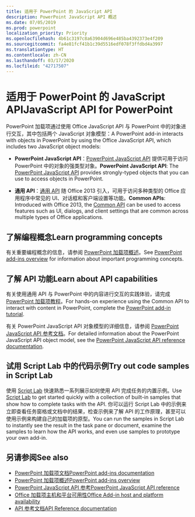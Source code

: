 ```yaml
---
title: 适用于 PowerPoint 的 JavaScript API
description: PowerPoint JavaScript API 概述
ms.date: 07/05/2019
ms.prod: powerpoint
localization_priority: Priority
ms.openlocfilehash: 4b61c3197c8a63904d696e485ba4392373e4f209
ms.sourcegitcommit: fa4e81fcf41b1c39d5516edf078f3ffdbd4a3997
ms.translationtype: HT
ms.contentlocale: zh-CN
ms.lasthandoff: 03/17/2020
ms.locfileid: "42717507"
---
```

# <a name="javascript-api-for-powerpoint"></a><span data-ttu-id="023df-103">适用于 PowerPoint 的 JavaScript API</span><span class="sxs-lookup"><span data-stu-id="023df-103">JavaScript API for PowerPoint</span></span>

<span data-ttu-id="023df-104">PowerPoint 加载项通过使用 Office JavaScript API 与 PowerPoint 中的对象进行交互，其中包括两个 JavaScript 对象模型：</span><span class="sxs-lookup"><span data-stu-id="023df-104">A PowerPoint add-in interacts with objects in PowerPoint by using the Office JavaScript API, which includes two JavaScript object models:</span></span>

* <span data-ttu-id="023df-105">**PowerPoint JavaScript API**：[PowerPoint JavaScript API](/javascript/api/powerpoint) 提供可用于访问 PowerPoint 中的对象的强类型对象。</span><span class="sxs-lookup"><span data-stu-id="023df-105">**PowerPoint JavaScript API**: The [PowerPoint JavaScript API](/javascript/api/powerpoint) provides strongly-typed objects that you can use to access objects in PowerPoint.</span></span>

* <span data-ttu-id="023df-106">**通用 API**：[通用 API](/javascript/api/office) 随 Office 2013 引入，可用于访问多种类型的 Office 应用程序中常见的 UI、对话框和客户端设置等功能。</span><span class="sxs-lookup"><span data-stu-id="023df-106">**Common APIs**: Introduced with Office 2013, the [Common API](/javascript/api/office) can be used to access features such as UI, dialogs, and client settings that are common across multiple types of Office applications.</span></span>

## <a name="learn-programming-concepts"></a><span data-ttu-id="023df-107">了解编程概念</span><span class="sxs-lookup"><span data-stu-id="023df-107">Learn programming concepts</span></span>

<span data-ttu-id="023df-108">有关重要编程概念的信息，请参阅 [PowerPoint 加载项概述](../../powerpoint/powerpoint-add-ins.md)。</span><span class="sxs-lookup"><span data-stu-id="023df-108">See [PowerPoint add-ins overview](../../powerpoint/powerpoint-add-ins.md) for information about important programming concepts.</span></span>

## <a name="learn-about-api-capabilities"></a><span data-ttu-id="023df-109">了解 API 功能</span><span class="sxs-lookup"><span data-stu-id="023df-109">Learn about API capabilities</span></span>

<span data-ttu-id="023df-110">有关使用通用 API 与 PowerPoint 中的内容进行交互的实践体验，请完成 [PowerPoint 加载项教程](../../tutorials/powerpoint-tutorial.md)。</span><span class="sxs-lookup"><span data-stu-id="023df-110">For hands-on experience using the Common API to interact with content in PowerPoint, complete the [PowerPoint add-in tutorial](../../tutorials/powerpoint-tutorial.md).</span></span>

<span data-ttu-id="023df-111">有关 PowerPoint JavaScript API 对象模型的详细信息，请参阅 [PowerPoint JavaScript API 参考文档](/javascript/api/powerpoint)。</span><span class="sxs-lookup"><span data-stu-id="023df-111">For detailed information about the PowerPoint JavaScript API object model, see the [PowerPoint JavaScript API reference documentation](/javascript/api/powerpoint).</span></span>

## <a name="try-out-code-samples-in-script-lab"></a><span data-ttu-id="023df-112">试用 Script Lab 中的代码示例</span><span class="sxs-lookup"><span data-stu-id="023df-112">Try out code samples in Script Lab</span></span>

<span data-ttu-id="023df-113">使用 [Script Lab](../../overview/explore-with-script-lab.md) 快速熟悉一系列展示如何使用 API 完成任务的内置示例。</span><span class="sxs-lookup"><span data-stu-id="023df-113">Use [Script Lab](../../overview/explore-with-script-lab.md) to get started quickly with a collection of built-in samples that show how to complete tasks with the API.</span></span> <span data-ttu-id="023df-114">你可以运行 Script Lab 中的示例来立即查看任务窗格或文档中的结果，检查示例来了解 API 的工作原理，甚至可以使用示例来构建自己的加载项的原型。</span><span class="sxs-lookup"><span data-stu-id="023df-114">You can run the samples in Script Lab to instantly see the result in the task pane or document, examine the samples to learn how the API works, and even use samples to prototype your own add-in.</span></span>

## <a name="see-also"></a><span data-ttu-id="023df-115">另请参阅</span><span class="sxs-lookup"><span data-stu-id="023df-115">See also</span></span>

- [<span data-ttu-id="023df-116">PowerPoint 加载项文档</span><span class="sxs-lookup"><span data-stu-id="023df-116">PowerPoint add-ins documentation</span></span>](../../powerpoint/index.md)
- [<span data-ttu-id="023df-117">PowerPoint 加载项概述</span><span class="sxs-lookup"><span data-stu-id="023df-117">PowerPoint add-ins overview</span></span>](../../powerpoint/powerpoint-add-ins.md)
- [<span data-ttu-id="023df-118">PowerPoint JavaScript API 参考</span><span class="sxs-lookup"><span data-stu-id="023df-118">PowerPoint JavaScript API reference</span></span>](/javascript/api/powerpoint)
- [<span data-ttu-id="023df-119">Office 加载项主机和平台可用性</span><span class="sxs-lookup"><span data-stu-id="023df-119">Office Add-in host and platform availability</span></span>](../../overview/office-add-in-availability.md)
- [<span data-ttu-id="023df-120">API 参考文档</span><span class="sxs-lookup"><span data-stu-id="023df-120">API Reference documentation</span></span>](../javascript-api-for-office.md)
